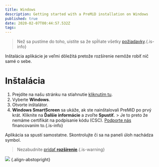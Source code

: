 ```yaml
---
title: Windows
description: Getting started with a PreMiD installation on Windows
published: true
date: 2020-02-07T00:44:57.532Z
tags:
---
```


> Než sa pustíme do toho, uistite sa že spĺňate všetky [požiadavky](/install/requirements).{.is-info}

Inštalácia aplikácie je veľmi dôležitá pretože rozšírenie nemôže robiť nič samé o sebe.

# Inštalácia
1. Prejdite na našu stránku na stiahnutie [kliknutím tu](https://premid.app/downloads).
2. Vyberte **Windows**.
3. Otvorte inštalátor.
4. **Windows SmartScreen** sa ukáže, ak ste nainštalovali PreMiD po prvý krát. Kliknite na **Ďalšie informácie** a zvoľte **Spustiť**. > Je to preto že nemáme certifikát na podpísanie kódu (CSC). [Podporte nás](https://www.patreon.com/Timeraa) financovaním to.{.is-info}

Aplikácia sa spustí samostatne. Skontrolujte či sa na paneli úloh nachádza symbol.

> Nezabudnite [pridať **rozšírenie**](/install).{.is-warning}

![](https://a.icons8.com/djxbtnYm/GBjHDS/svg.svg) {.align-abstopright}